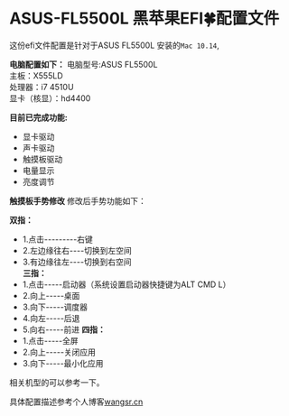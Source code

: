 # ASUS-FL5500L 黑苹果EFI🍀配置文件
这份efi文件配置是针对于ASUS FL5500L 安装的`Mac 10.14`,     

**电脑配置如下：**
电脑型号:ASUS FL5500L  
主板：X555LD  
处理器：i7 4510U  
显卡（核显）：hd4400  


**目前已完成功能:**
* 显卡驱动
* 声卡驱动
* 触摸板驱动
* 电量显示
* 亮度调节   



**触摸板手势修改**
修改后手势功能如下：   

**双指：**
* 1.点击---------右键
* 2.左边缘往右----切换到左空间
* 3.有边缘往左----切换到右空间  
**三指：**
* 1.点击-----启动器（系统设置启动器快捷键为ALT CMD L）
* 2.向上-----桌面
* 3.向下-----调度器
* 4.向左-----后退
* 5.向右-----前进
**四指：**
* 1.点击-----全屏
* 2.向上-----关闭应用
* 3.向下-----最小化应用



相关机型的可以参考一下。  

具体配置描述参考个人博客[wangsr.cn](http://www.wangsr.cn/2018/11/05/%E9%BB%91%E8%8B%B9%E6%9E%9C%E6%8A%98%E8%85%BE%E6%89%8B%E8%AE%B0/)

